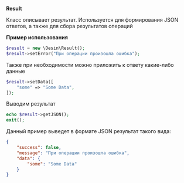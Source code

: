 **Result**

Класс описывает результат. Используется для формирования JSON ответов, а также для сбора результатов операций

**Пример использования**

```php
$result = new \Desin\Result();
$result->setError("При операции произошла ошибка");
```

Также при необходимости можно приложить к ответу какие-либо данные

```php
$result->setData([
    "some" => "Some Data",
]);
```

Выводим результат

```php
echo $result->getJSON();
exit();
```

Данный пример выведет в формате JSON результат такого вида: 

```json
{
    "success": false,
    "message": "При операции произошла ошибка",
    "data": {
        "some": "Some Data"
    }
}
```
